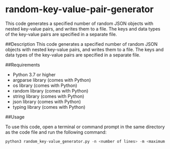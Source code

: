 # random-key-value-pair-generator
This code generates a specified number of random JSON objects with nested key-value pairs, and writes them to a file. The keys and data types of the key-value pairs are specified in a separate file.

##Description
This code generates a specified number of random JSON objects with nested key-value pairs, and writes them to a file. The keys and data types of the key-value pairs are specified in a separate file.


##Requirements

- Python 3.7 or higher
- argparse library (comes with Python)
- os library (comes with Python)
- random library (comes with Python)
- string library (comes with Python)
- json library (comes with Python)
- typing library (comes with Python)

##Usage

To use this code, open a terminal or command prompt in the same directory as the code file and run the following command:
```python
python3 random_key-value_generator.py -n <number of lines> -m <maximum keys> -l <maximum string length> -d <maximum level of nesting> -f <key file>
```


